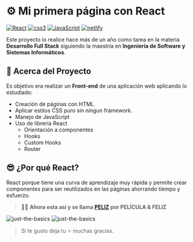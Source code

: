 # ⚙ Mi primera página con React 

[![React](https://img.shields.io/badge/React-61DAFB?style=for-the-badge&logo=react&logoColor=white&labelColor=101010)]()
[![css3](https://img.shields.io/badge/CSS-1572B6?style=for-the-badge&logo=css3&logoColor=white&labelColor=101010)]()
[![JavaScript](https://img.shields.io/badge/JavaScript-F7DF1E?style=for-the-badge&logo=javascript&logoColor=white&labelColor=101010)]()
[![netlify](https://img.shields.io/badge/netlify-00C7B7?style=for-the-badge&logo=netlify&logoColor=white&labelColor=101010)]()


Este proyecto lo realice hace más de un año como tarea en la materia **Desarrollo Full Stack** siguiendo la maestría en **Ingeniería de Software y Sistemas Informáticos**.

## 🚀 Acerca del Proyecto

Es objetivo era realizar un **Front-end** de una aplicación web aplicando lo estudiado:
- Creación de páginas con HTML
- Aplicar estilos CSS puro sin ningun framework.
- Manejo de JavaScript
- Uso de librería React
    - Orientación a componentes
    - Hooks
    - Custom Hooks
    - Router

## 😎 ¿Por qué React?

React porque tiene una curva de aprendizaje muy rápida y permite crear componentes para ser reutilizados en las páginas ahorrando tiempo y esfuerzo.


> 🧑‍🚀 **Ahora esta así y se llama [PELIZ](https://peliz.netlify.app) por PELÍCULA & FELIZ** 

![just-the-basics](https://media.licdn.com/dms/image/D4E22AQH5Apx0CgXc7A/feedshare-shrink_1280/0/1706843163117?e=1709769600&v=beta&t=5_DCoklwMWTzz5rsNqSyRiJ12FE_ezQpUxPX2IAxod8)
![just-the-basics](https://media.licdn.com/dms/image/D4E22AQFj-0FzpXJ6Sw/feedshare-shrink_1280/0/1706843158927?e=1709769600&v=beta&t=-zhKlylmWEs5Lsxv-VBTmsm9UUs97zS16O_k1jbpYAE)

> Si te gusto deja tu ⭐ muchas gracias. 
